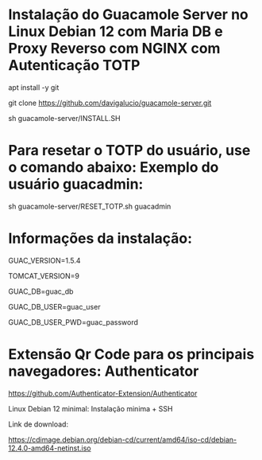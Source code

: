 # Instalação do Guacamole Server no Linux Debian 12 com Maria DB e Proxy Reverso com NGINX com Autenticação TOTP

apt install -y git

git clone https://github.com/davigalucio/guacamole-server.git

sh guacamole-server/INSTALL.SH


# Para resetar o TOTP do usuário, use o comando abaixo: Exemplo do usuário guacadmin:

sh guacamole-server/RESET_TOTP.sh guacadmin

# Informações da instalação:

GUAC_VERSION=1.5.4

TOMCAT_VERSION=9


GUAC_DB=guac_db

GUAC_DB_USER=guac_user

GUAC_DB_USER_PWD=guac_password


# Extensão Qr Code para os principais navegadores: Authenticator

https://github.com/Authenticator-Extension/Authenticator

Linux Debian 12 minimal: Instalação minima + SSH

Link de download:

https://cdimage.debian.org/debian-cd/current/amd64/iso-cd/debian-12.4.0-amd64-netinst.iso

